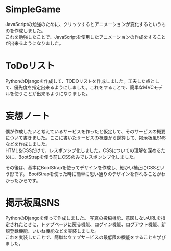 # SimpleGame
JavaScriptの勉強のために、クリックするとアニメーションが変化するというものを作成しました。  
これを勉強したことで、JavaScriptを使用したアニメーションの作成をすることが出来るようになりました。


# ToDoリスト
PythonのDjangoを作成して、TODOリストを作成しました。工夫した点として、優先度を指定出来るようにしました。これをすることで、簡単なMVCモデルを使うことが出来るようになりました。


# 妄想ノート
僕が作成したいと考えているサービスを作ったと仮定して、そのサービスの概要について書きました。ここに書いたサービスの概要から逆算して、掲示板風SNSなどを作成しました。  
HTML＆CSSだけで、レスポンシブ化しました。CSSについての理解を深めるために、BootStrapを使う前にCSSのみでレスポンシブ化しました。  


その後は、基本にBootStrapを使ってデザインを作成し、細かい補正にCSSという形です。
BootStrapを使った時に簡単に思い通りのデザインを作れることがわかったからです。


# 掲示板風SNS
PythonのDjangoを使って作成しました。
写真の投稿機能、意図しないURLを指定されたときに、トップページに戻る機能、ログイン機能、ログアウト機能、新規登録機能、いいね機能などを実装しました。  
これを実装したことで、簡単なウェブサービスの最低限の機能をすることを学びました。
